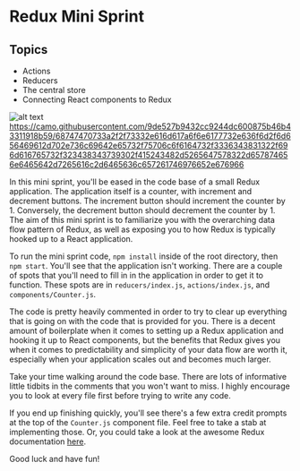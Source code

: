 # Redux Mini Sprint

## Topics
  * Actions
  * Reducers
  * The central store
  * Connecting React components to Redux

![alt text]()https://camo.githubusercontent.com/9de527b9432cc9244dc600875b46b43311918b59/68747470733a2f2f73332e616d617a6f6e6177732e636f6d2f6d656469612d702e736c69642e65732f75706c6f6164732f3336343831322f696d616765732f323438343739302f415243482d5265647578322d657874656e6465642d7265616c2d6465636c657261746976652e676966

In this mini sprint, you'll be eased in the code base of a small Redux application. The application itself is a counter, with increment and decrement buttons. The increment button should increment the counter by 1. Conversely, the decrement button should decrement the counter by 1. The aim of this mini sprint is to familiarize you with the overarching data flow pattern of Redux, as well as exposing you to how Redux is typically hooked up to a React application. 

To run the mini sprint code, `npm install` inside of the root directory, then `npm start`. You'll see that the application isn't working. There are a couple of spots that you'll need to fill in in the application in order to get it to function. These spots are in `reducers/index.js`, `actions/index.js`, and `components/Counter.js`. 

The code is pretty heavily commented in order to try to clear up everything that is going on with the code that is provided for you. There is a decent amount of boilerplate when it comes to setting up a Redux application and hooking it up to React components, but the benefits that Redux gives you when it comes to predictability and simplicity of your data flow are worth it, especially when your application scales out and becomes much larger.

Take your time walking around the code base. There are lots of informative little tidbits in the comments that you won't want to miss. I highly encourage you to look at every file first before trying to write any code. 

If you end up finishing quickly, you'll see there's a few extra credit prompts at the top of the `Counter.js` component file. Feel free to take a stab at implementing those. Or, you could take a look at the awesome Redux documentation [here](http://redux.js.org/docs/basics/).

Good luck and have fun!